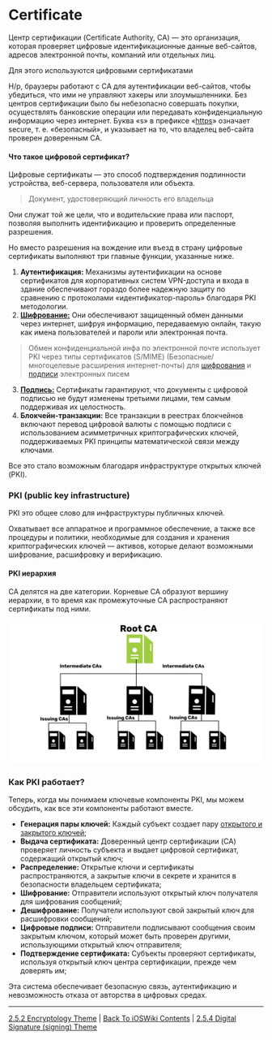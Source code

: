 # Certificate

Центр сертификации (Certificate Authority, CA) — это организация, которая проверяет цифровые идентификационные данные веб-сайтов, адресов электронной почты, компаний или отдельных лиц. 

Для этого используются цифровыми сертификатами

Н/р, браузеры работают с CA для аутентификации веб-сайтов, чтобы убедиться, что ими не управляют хакеры или злоумышленники. Без центров сертификации было бы небезопасно совершать покупки, осуществлять банковские операции или передавать конфиденциальную информацию через интернет. Буква «s» в префиксе «[https](/2%20ComputerScience/2.3%20Networking/2.3.2%20Web/2.3.2.2%20Protocols.md)» означает secure, т. е. «безопасный», и указывает на то, что владелец веб-сайта проверен доверенным CA.

#### Что такое цифровой сертификат?

Цифровые сертификаты — это способ подтверждения подлинности устройства, веб-сервера, пользователя или объекта. 

> Документ, удостоверяющий личность его владельца

Они служат той же цели, что и водительские права или паспорт, позволяя выполнить идентификацию и проверить определенные разрешения. 

Но вместо разрешения на вождение или въезд в страну цифровые сертификаты выполняют три главные функции, указанные ниже.

1. **Аутентификация:** Механизмы аутентификации на основе сертификатов для корпоративных систем VPN-доступа и входа в здание обеспечивают гораздо более надежную защиту по сравнению с протоколами «идентификатор-пароль» благодаря PKI методологии.
2. **[Шифрование:](./2.5.2%20Encryption.md)** Они обеспечивают защищенный обмен данными через интернет, шифруя информацию, передаваемую онлайн, такую как имена пользователей и пароли или электронная почта.
> Обмен конфиденциальной инфа по электронной почте использует PKI через типы сертификатов (S/MIME) (Безопасные/многоцелевые расширения интернет-почты) для [шифрования](./2.5.2%20Encryption.md) и [подписи](./2.5.4%20Digital%20Signature%20(signing).md) электронных писем
3. **[Подпись:](./2.5.4%20Digital%20Signature%20(signing).md)** Сертификаты гарантируют, что документы с цифровой подписью не будут изменены третьими лицами, тем самым поддерживая их целостность.
4. **Блокчейн-транзакции:** Все транзакции в реестрах блокчейнов включают перевод цифровой валюты с помощью подписи с использованием асимметричных криптографических ключей, поддерживаемых PKI принципы математической связи между ключами.

Все это стало возможным благодаря инфраструктуре открытых ключей (PKI). 

### PKI (public key infrastructure)

PKI это общее слово для инфраструктуры публичных ключей. 

Охватывает все аппаратное и программное обеспечение, а также все процедуры и политики, необходимые для создания и хранения криптографических ключей — активов, которые делают возможными шифрование, расшифровку и верификацию.

#### PKI иерархия

CA делятся на две категории. Корневые CA образуют вершину иерархии, в то время как промежуточные CA распространяют сертификаты под ними.

![](https://github.com/eldaroid/pictures/blob/master/iOSWiki/ComputerScience/PKI-Hierarchy.jpg?raw=true)

### Как PKI работает?

Теперь, когда мы понимаем ключевые компоненты PKI, мы можем обсудить, как все эти компоненты работают вместе.

* **Генерация пары ключей:** Каждый субъект создает пару [открытого и закрытого ключей](./2.5.2%20Encryption.md);
* **Выдача сертификата:** Доверенный центр сертификации (CA) проверяет личность субъекта и выдает цифровой сертификат, содержащий открытый ключ;
* **Распределение:** Открытые ключи и сертификаты распространяются, а закрытые ключи в секрете и хранится в безопасности владельцем сертификата;
* **Шифрование:** Отправители используют открытый ключ получателя для шифрования сообщений;
* **Дешифрование:** Получатели используют свой закрытый ключ для расшифровки сообщений;
* **Цифровые подписи:** Отправители подписывают сообщения своим закрытым ключом, который может быть проверен другими, использующими открытый ключ отправителя;
* **Подтверждение сертификата:** Субъекты проверяют сертификаты, используя открытый ключ центра сертификации, прежде чем доверять им;

Эта система обеспечивает безопасную связь, аутентификацию и невозможность отказа от авторства в цифровых средах.

---

[2.5.2 Encryptology Theme](./2.5.2%20Encryption.md) | [Back To iOSWiki Contents](https://github.com/eldaroid/iOSWiki) | [2.5.4 Digital Signature (signing) Theme](./2.5.4%20Digital%20Signature%20(signing).md)

